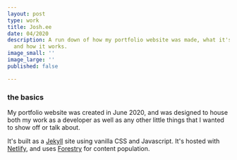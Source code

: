```yaml
---
layout: post
type: work
title: Josh.ee
date: 04/2020
description: A run down of how my portfolio website was made, what it's made with
  and how it works.
image_small: ''
image_large: ''
published: false

---
```

<h3><span>the basics</span></h3>

My portfolio website was created in June 2020, and was designed to house both my work as a developer as well as any other little things that I wanted to show off or talk about.

It's built as a [Jekyll](https://jekyllrb.com/) site using vanilla CSS and Javascript. It's hosted with [Netlify](https://www.netlify.com/), and uses [Forestry](https://forestry.io/) for content population.